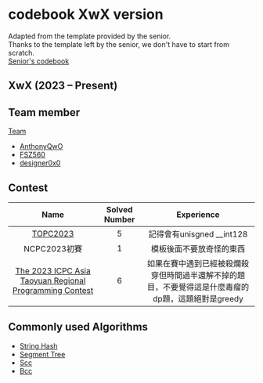 # codebook XwX version
Adapted from the template provided by the senior.  
Thanks to the template left by the senior, we don't have to start from scratch.  
[Senior's codebook](https://github.com/jakao0907/contest)

## XwX (2023 – Present)

## Team member
[Team](https://codeforces.com/team/130547)
* [AnthonyQwO](https://codeforces.com/profile/anthonyQwO)
* [FSZ560](https://codeforces.com/profile/FSZ560)
* [designer0x0](https://codeforces.com/profile/designer0x0)

## Contest

|Name|Solved Number|Experience|
|:--:|:-----------:|:--------:|
|[TOPC2023](https://topc2023.icpc.tw)|5|記得會有unisgned __int128|
|NCPC2023初賽|1|模板後面不要放奇怪的東西|
|[The 2023 ICPC Asia Taoyuan Regional Programming Contest](https://icpc2023.ntub.edu.tw/?page_id=267)|6|如果在賽中遇到已經被殺爛殺穿但時間過半還解不掉的題目，不要覺得這是什麼毒瘤的dp題，這題絕對是greedy|

## Commonly used Algorithms

- [String Hash](string/Hashsingle.cpp)
- [Segment Tree](dataStructure/seg_treewithtestcase.cpp)
- [Scc](graph/kosaraju.cpp)
- [Bcc](graph/bcc_vertex.cpp)
